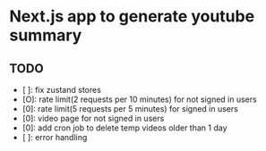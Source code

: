 # Next.js app to generate youtube summary

## TODO

- [ ]: fix zustand stores
- [O]: rate limit(2 requests per 10 minutes) for not signed in users
- [0]: rate limit(5 requests per 5 minutes) for signed in users
- [0]: video page for not signed in users
- [0]: add cron job to delete temp videos older than 1 day
- [ ]: error handling
